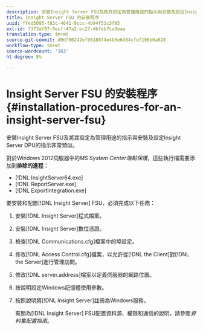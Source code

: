 ```yaml
---
description: 安裝Insight Server FSU及將其設定為管理用途的指示與安裝及設定Insight Server DPU的指示非常類似。
title: Insight Server FSU 的安裝程序
uuid: ffed5095-f83c-4641-9ccc-4b94f51c3f95
exl-id: 7373af97-0ecf-47a2-bc27-dbfeb7ca3eaa
translation-type: tm+mt
source-git-commit: d9df90242ef96188f4e4b5e6d04cfef196b0a628
workflow-type: tm+mt
source-wordcount: '163'
ht-degree: 8%

---
```


# Insight Server FSU 的安裝程序{#installation-procedures-for-an-insight-server-fsu}

安裝Insight Server FSU及將其設定為管理用途的指示與安裝及設定Insight Server DPU的指示非常類似。

對於Windows 2012伺服器中的&#x200B;*MS System Center端點保護*，這些執行檔需要添加到&#x200B;**排除的進程：**

* [!DNL InsightServer64.exe]
* [!DNL ReportServer.exe]
* [!DNL ExportIntegration.exe]

要安裝和配置[!DNL Insight Server] FSU，必須完成以下任務：

1. 安裝[!DNL Insight Server]程式檔案。
1. 安裝[!DNL Insight Server]數位憑證。
1. 檢查[!DNL Communications.cfg]檔案中的埠設定。
1. 修改[!DNL Access Control.cfg]檔案，以允許從[!DNL the Client]對[!DNL the Server]進行管理訪問。
1. 修改[!DNL server.address]檔案以定義伺服器的網路位置。
1. 按說明設定Windows記憶體使用參數。
1. 按照說明將[!DNL Insight Server]註冊為Windows服務。

   有關為[!DNL Insight Server] FSU配置資料源、權限和通信的說明，請參閱&#x200B;*資料集配置指南*。
